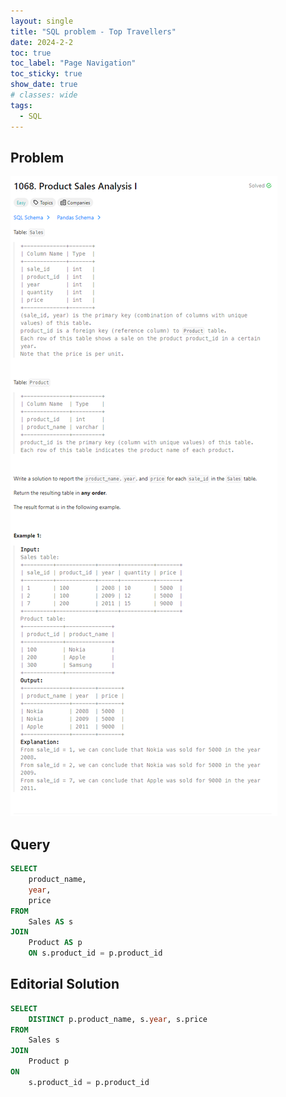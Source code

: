```yaml
---
layout: single
title: "SQL problem - Top Travellers"
date: 2024-2-2
toc: true
toc_label: "Page Navigation"
toc_sticky: true
show_date: true
# classes: wide
tags:
  - SQL
---
```


## Problem

![problem](/assets/images/2024-02-05_13-12-59-problem-1068.png)

## Query

```sql
SELECT 
    product_name,
    year,
    price
FROM
    Sales AS s
JOIN
    Product AS p
    ON s.product_id = p.product_id
```

## Editorial Solution

```sql
SELECT 
    DISTINCT p.product_name, s.year, s.price
FROM 
    Sales s
JOIN 
    Product p
ON
    s.product_id = p.product_id
```